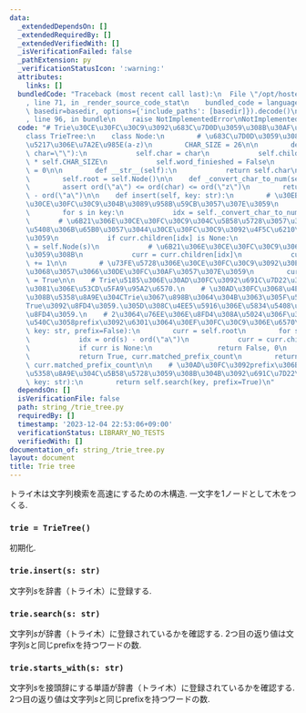 ```yaml
---
data:
  _extendedDependsOn: []
  _extendedRequiredBy: []
  _extendedVerifiedWith: []
  _isVerificationFailed: false
  _pathExtension: py
  _verificationStatusIcon: ':warning:'
  attributes:
    links: []
  bundledCode: "Traceback (most recent call last):\n  File \"/opt/hostedtoolcache/PyPy/3.10.13/x64/lib/pypy3.10/site-packages/onlinejudge_verify/documentation/build.py\"\
    , line 71, in _render_source_code_stat\n    bundled_code = language.bundle(stat.path,\
    \ basedir=basedir, options={'include_paths': [basedir]}).decode()\n  File \"/opt/hostedtoolcache/PyPy/3.10.13/x64/lib/pypy3.10/site-packages/onlinejudge_verify/languages/python.py\"\
    , line 96, in bundle\n    raise NotImplementedError\nNotImplementedError\n"
  code: "# Trie\u30CE\u30FC\u30C9\u3092\u683C\u7D0D\u3059\u308B\u30AF\u30E9\u30B9\n\
    class TrieTree:\n    class Node:\n        # \u683C\u7D0D\u3059\u308B\u6587\u5B57\
    \u5217\u306E\u7A2E\u985E(a-z)\n        CHAR_SIZE = 26\n\n        def __init__(self,\
    \ char=\"\"):\n            self.char = char\n            self.children = [None]\
    \ * self.CHAR_SIZE\n            self.word_finieshed = False\n            self.matched_prefix_count\
    \ = 0\n\n        def __str__(self):\n            return self.char\n\n    def __init__(self):\n\
    \        self.root = self.Node()\n\n    def _convert_char_to_num(self, char):\n\
    \        assert ord(\"a\") <= ord(char) <= ord(\"z\")\n        return ord(char)\
    \ - ord(\"a\")\n\n    def insert(self, key: str):\n        # \u30EB\u30FC\u30C8\
    \u30CE\u30FC\u30C9\u304B\u3089\u958B\u59CB\u3057\u307E\u3059\n        curr = self.root\n\
    \        for s in key:\n            idx = self._convert_char_to_num(s)\n     \
    \       # \u6B21\u306E\u30CE\u30FC\u30C9\u304C\u5B58\u5728\u3057\u306A\u3044\u5834\
    \u5408\u306B\u65B0\u3057\u3044\u30CE\u30FC\u30C9\u3092\u4F5C\u6210\u3057\u307E\
    \u3059\n            if curr.children[idx] is None:\n                curr.children[idx]\
    \ = self.Node(s)\n            # \u6B21\u306E\u30CE\u30FC\u30C9\u306B\u79FB\u52D5\
    \u3059\u308B\n            curr = curr.children[idx]\n            curr.matched_prefix_count\
    \ += 1\n\n        # \u73FE\u5728\u306E\u30CE\u30FC\u30C9\u3092\u30EA\u30FC\u30D5\
    \u3068\u3057\u3066\u30DE\u30FC\u30AF\u3057\u307E\u3059\n        curr.word_finieshed\
    \ = True\n\n    # Trie\u5185\u306E\u30AD\u30FC\u3092\u691C\u7D22\u3059\u308B\u305F\
    \u3081\u306E\u53CD\u5FA9\u95A2\u6570.\n    # \u30AD\u30FC\u3068\u4E00\u81F4\u3059\
    \u308B\u5358\u8A9E\u304CTrie\u3067\u898B\u3064\u304B\u3063\u305F\u5834\u5408\u306F\
    True\u3092\u8FD4\u3059.\u305D\u308C\u4EE5\u5916\u306E\u5834\u5408\u306F,False\u3092\
    \u8FD4\u3059.\n    # 2\u3064\u76EE\u306E\u8FD4\u308A\u5024\u306F\u30AD\u30FC\u3068\
    \u540C\u3058prefix\u3092\u6301\u3064\u30EF\u30FC\u30C9\u306E\u6570\n    def search(self,\
    \ key: str, prefix=False):\n        curr = self.root\n        for s in key:\n\
    \            idx = ord(s) - ord(\"a\")\n            curr = curr.children[idx]\n\
    \            if curr is None:\n                return False, 0\n        if prefix:\n\
    \            return True, curr.matched_prefix_count\n        return curr.word_finieshed,\
    \ curr.matched_prefix_count\n\n    # \u30AD\u30FC\u3092prefix\u306B\u6301\u3064\
    \u5358\u8A9E\u304C\u5B58\u5728\u3059\u308B\u304B\u3092\u691C\u7D22\n    def starts_with(self,\
    \ key: str):\n        return self.search(key, prefix=True)\n"
  dependsOn: []
  isVerificationFile: false
  path: string_/trie_tree.py
  requiredBy: []
  timestamp: '2023-12-04 22:53:06+09:00'
  verificationStatus: LIBRARY_NO_TESTS
  verifiedWith: []
documentation_of: string_/trie_tree.py
layout: document
title: Trie tree
---
```


トライ木は文字列検索を高速にするための木構造.
一文字を1ノードとして木をつくる.

### `trie = TrieTree()`

初期化.

### `trie.insert(s: str)`

文字列$s$を辞書（トライ木）に登録する.

### `trie.search(s: str)`

文字列$s$が辞書（トライ木）に登録されているかを確認する.
2つ目の返り値は文字列$s$と同じprefixを持つワードの数.

### `trie.starts_with(s: str)`

文字列$s$を接頭辞にする単語が辞書（トライ木）に登録されているかを確認する.
2つ目の返り値は文字列$s$と同じprefixを持つワードの数.